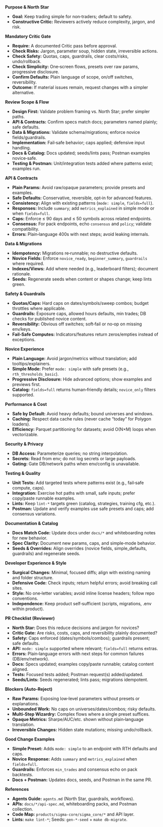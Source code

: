 **Purpose & North Star**
- **Goal:** Keep trading simple for non‑traders; default to safety.
- **Constructive Critic:** Reviewers actively reduce complexity, jargon, and risk.

**Mandatory Critic Gate**
- **Require:** A documented Critic pass before approval.
- **Check Risks:** Jargon, parameter soup, hidden state, irreversible actions.
- **Check Safety:** Quotas, caps, guardrails, clear costs/risks, undo/rollback.
- **Check Simplicity:** One‑screen flows, presets over raw params, progressive disclosure.
- **Confirm Defaults:** Plain language of scope, on/off switches, reversibility.
- **Outcome:** If material issues remain, request changes with a simpler alternative.

**Review Scope & Flow**
- **Design First:** Validate problem framing vs. North Star; prefer simpler paths.
- **API & Contracts:** Confirm specs match docs; parameters named plainly; safe defaults.
- **Data & Migrations:** Validate schema/migrations; enforce novice fields/guardrails.
- **Implementation:** Fail‑safe behavior; caps applied; defensive input handling.
- **Docs & Catalog:** Docs updated; seeds/lints pass; Postman examples novice‑safe.
- **Testing & Postman:** Unit/integration tests added where patterns exist; examples run.

**API & Contracts**
- **Plain Params:** Avoid raw/opaque parameters; provide presets and examples.
- **Safe Defaults:** Conservative, reversible, opt‑in for advanced features.
- **Consistency:** Align with existing patterns (`mode: simple`, `fields=full`).
- **Responses:** Include `summary`; add `metrics_explained` in simple mode or when `fields=full`.
- **Caps:** Enforce ≤ 90 days and ≤ 50 symbols across related endpoints.
- **Consensus:** For pack endpoints, echo `consensus` and `policy`; validate compatibility.
- **Errors:** Plain‑language 400s with next steps; avoid leaking internals.

**Data & Migrations**
- **Idempotency:** Migrations re‑runnable; no destructive defaults.
- **Novice Fields:** Enforce `novice_ready`, `beginner_summary`, `guardrails` where required.
- **Indexes/Views:** Add where needed (e.g., leaderboard filters); document rationale.
- **Seeds:** Regenerate seeds when content or shapes change; keep lints green.

**Safety & Guardrails**
- **Quotas/Caps:** Hard caps on dates/symbols/sweep combos; budget throttles where applicable.
- **Guardrails:** Exposure caps, allowed hours defaults, min trades; DB checks for published novice content.
- **Reversibility:** Obvious off switches; soft‑fail or no‑op on missing env/keys.
- **Fail‑Safe Computes:** Indicators/features return zeros/empties instead of exceptions.

**Novice Experience**
- **Plain Language:** Avoid jargon/metrics without translation; add tooltips/explainers.
- **Simple Mode:** Prefer `mode: simple` with safe presets (e.g., `rth_thresholds_basic`).
- **Progressive Disclosure:** Hide advanced options; show examples and previews first.
- **Catalog:** `fields=full` returns human‑friendly details; `novice_only` filters supported.

**Performance & Cost**
- **Safe by Default:** Avoid heavy defaults; bound universes and windows.
- **Caching:** Respect data cache rules (never cache “today” for Polygon loaders).
- **Efficiency:** Parquet partitioning for datasets; avoid O(N×M) loops when vectorizable.

**Security & Privacy**
- **DB Access:** Parameterize queries; no string interpolation.
- **Secrets:** Read from env; do not log secrets or large payloads.
- **Gating:** Gate DB/network paths when env/config is unavailable.

**Testing & Quality**
- **Unit Tests:** Add targeted tests where patterns exist (e.g., fail‑safe compute, caps).
- **Integration:** Exercise hot paths with small, safe inputs; prefer copy/paste runnable examples.
- **Lints:** Keep `lint-*` targets green (catalog, strategies, training cfg, etc.).
- **Postman:** Update and verify examples use safe presets and caps; add consensus variations.

**Documentation & Catalog**
- **Docs Match Code:** Update docs under `docs/*` and whiteboarding notes for new behavior.
- **Spec Clarity:** Document new params, caps, and simple‑mode behavior.
- **Seeds & Overrides:** Align overrides (novice fields, simple_defaults, guardrails) and regenerate seeds.

**Developer Experience & Style**
- **Surgical Changes:** Minimal, focused diffs; align with existing naming and folder structure.
- **Defensive Code:** Check inputs; return helpful errors; avoid breaking call sites.
- **Style:** No one‑letter variables; avoid inline license headers; follow repo conventions.
- **Independence:** Keep product self‑sufficient (scripts, migrations, .env within product).

**PR Checklist (Reviewer)**
- **North Star:** Does this reduce decisions and jargon for novices?
- **Critic Gate:** Are risks, costs, caps, and reversibility plainly documented?
- **Safety:** Caps enforced (dates/symbols/combos); guardrails present; safe defaults.
- **API:** `mode: simple` supported where relevant; `fields=full` returns extras.
- **Errors:** Plain‑language errors with next steps for common failures (DB/env/network).
- **Docs:** Specs updated; examples copy/paste runnable; catalog content aligned.
- **Tests:** Focused tests added; Postman request(s) added/updated.
- **Seeds/Lints:** Seeds regenerated; lints pass; migrations idempotent.

**Blockers (Auto‑Reject)**
- **Raw Params:** Exposing low‑level parameters without presets or explanations.
- **Unbounded Work:** No caps on universes/dates/combos; risky defaults.
- **Multi‑Step Wizardry:** Complex flows where a single preset suffices.
- **Opaque Metrics:** Sharpe/AUC/etc. shown without plain‑language translation.
- **Irreversible Changes:** Hidden state mutations; missing undo/rollback.

**Good Change Examples**
- **Simple Preset:** Adds `mode: simple` to an endpoint with RTH defaults and caps.
- **Novice Response:** Adds `summary` and `metrics_explained` when `fields=full`.
- **Guardrails:** Enforces `min_trades` and consensus echo on pack backtests.
- **Docs + Postman:** Updates docs, seeds, and Postman in the same PR.

**References**
- **Agents Guide:** `agents.md` (North Star, guardrails, workflows).
- **APIs:** `docs/*/api-spec.md`, whiteboarding packs, and Postman collection.
- **Code Map:** `products/sigma-core/sigma_core/*` and API layer.
- **Lints:** `make lint-*`; Seeds: `gen-*-seed` + `make db-migrate`.


